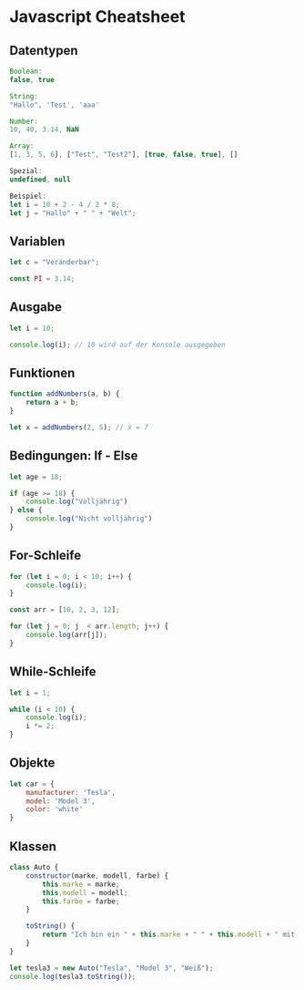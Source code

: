# Javascript Cheatsheet

## Datentypen

```javascript
Boolean:
false, true

String:
"Hallo", 'Test', 'aaa'

Number:
10, 40, 3.14, NaN

Array:
[1, 3, 5, 6], ["Test", "Test2"], [true, false, true], []

Spezial:
undefined, null

Beispiel:
let i = 10 + 2 - 4 / 2 * 8;
let j = "Hallo" + " " + "Welt";
```

## Variablen

```javascript
let c = "Veränderbar";

const PI = 3.14;
```

## Ausgabe

```javascript
let i = 10;

console.log(i); // 10 wird auf der Konsole ausgegeben
```

## Funktionen

```javascript
function addNumbers(a, b) {
    return a + b;
}

let x = addNumbers(2, 5); // x = 7
```

## Bedingungen: If - Else

```javascript
let age = 18;

if (age >= 18) {
    console.log("Volljährig")
} else {
    console.log("Nicht volljährig")
}
```

## For-Schleife

```javascript
for (let i = 0; i < 10; i++) {
    console.log(i);
}

const arr = [10, 2, 3, 12];

for (let j = 0; j  < arr.length; j++) {
    console.log(arr[j]);
}
```

## While-Schleife

```javascript
let i = 1;

while (i < 10) {
    console.log(i);
    i *= 2;
}
```

## Objekte

```javascript
let car = {
    manufacturer: 'Tesla',
    model: 'Model 3',
    color: 'white'
}
```

## Klassen

```javascript
class Auto {
    constructor(marke, modell, farbe) {
        this.marke = marke;
        this.modell = modell;
        this.farbe = farbe;
    }

    toString() {
        return "Ich bin ein " + this.marke + " " + this.modell + " mit der Farbe " + this.farbe;
    }
}

let tesla3 = new Auto("Tesla", "Model 3", "Weiß");
console.log(tesla3.toString());
```
